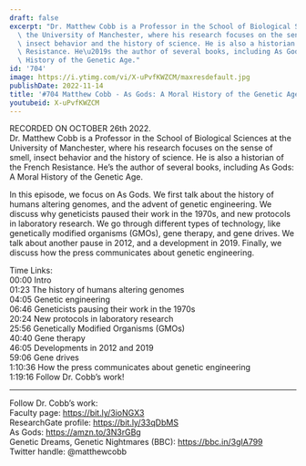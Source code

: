 ```yaml
---
draft: false
excerpt: "Dr. Matthew Cobb is a Professor in the School of Biological Sciences at\
  \ the University of Manchester, where his research focuses on the sense of smell,\
  \ insect behavior and the history of science. He is also a historian of the French\
  \ Resistance. He\u2019s the author of several books, including As Gods: A Moral\
  \ History of the Genetic Age."
id: '704'
image: https://i.ytimg.com/vi/X-uPvfKWZCM/maxresdefault.jpg
publishDate: 2022-11-14
title: '#704 Matthew Cobb - As Gods: A Moral History of the Genetic Age'
youtubeid: X-uPvfKWZCM
---
```

RECORDED ON OCTOBER 26th 2022.  
Dr. Matthew Cobb is a Professor in the School of Biological Sciences at the University of Manchester, where his research focuses on the sense of smell, insect behavior and the history of science. He is also a historian of the French Resistance. He’s the author of several books, including As Gods: A Moral History of the Genetic Age.

In this episode, we focus on As Gods. We first talk about the history of humans altering genomes, and the advent of genetic engineering. We discuss why geneticists paused their work in the 1970s, and new protocols in laboratory research. We go through different types of technology, like genetically modified organisms (GMOs), gene therapy, and gene drives. We talk about another pause in 2012, and a development in 2019. Finally, we discuss how the press communicates about genetic engineering.

Time Links:  
00:00 Intro  
01:23  The history of humans altering genomes  
04:05  Genetic engineering  
06:46  Geneticists pausing their work in the 1970s  
20:24  New protocols in laboratory research  
25:56  Genetically Modified Organisms (GMOs)  
40:40  Gene therapy  
46:05  Developments in 2012 and 2019  
59:06  Gene drives  
1:10:36  How the press communicates about genetic engineering  
1:19:16  Follow Dr. Cobb’s work!

---

Follow Dr. Cobb’s work:  
Faculty page: https://bit.ly/3ioNGX3  
ResearchGate profile: https://bit.ly/33qDbMS  
As Gods: https://amzn.to/3N3rGBg  
Genetic Dreams, Genetic Nightmares (BBC): https://bbc.in/3gIA799  
Twitter handle: @matthewcobb
